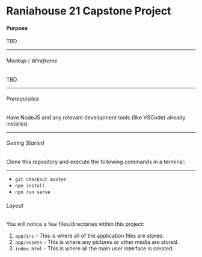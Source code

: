 # Raniahouse 21 Capstone Project

#### Purpose

TBD 
- - -
###### Mockup / Wireframe
TBD
- - - 
###### Prerequisites
Have NodeJS and any relevant development tools (like VSCode) already installed.
 - - - 
###### Getting Started
Clone this repository and execute the following commands in a terminal:
- - - 
* `git checkout master`
* `npm install`
* `npm run serve`
###### Layout
You will notice a few files/directories within this project:

 1. `app/src` - This is where all of the application files are stored.
 2. `app/assets` - This is where any pictures or other media are stored.
 3. `index.html` - This is where all the main user interface is created.


